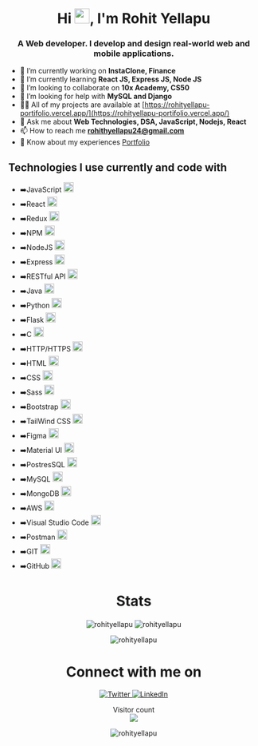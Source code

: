 <h1 align="center">Hi <img src="https://emojis.slackmojis.com/emojis/images/1643514476/4594/blob-wave.gif?1643514476" width="30"/>, I'm Rohit Yellapu</h1>
<h3 align="center">A Web developer. I develop and design real-world web and mobile applications.</h3>


- 🔭 I’m currently working on **InstaClone, Finance**
- 🌱 I’m currently learning **React JS, Express JS, Node JS**
- 👯 I’m looking to collaborate on **10x Academy, CS50**
- 🤝 I’m looking for help with **MySQL and Django**
- 👨‍💻 All of my projects are available at [https://rohityellapu-portifolio.vercel.app/](https://rohityellapu-portifolio.vercel.app/)
- 💬 Ask me about **Web Technologies, DSA, JavaScript, Nodejs, React**
- 📫 How to reach me **rohithyellapu24@gmail.com**
- 📄 Know about my experiences [Portfolio](https://rohityellapu-portifolio.vercel.app/)


<h2>Technologies I use currently and code with</h2>
<p color="" style="">
  <ul>
        <li>➡️JavaScript <img height="20" src="https://user-images.githubusercontent.com/25181517/117447155-6a868a00-af3d-11eb-9cfe-245df15c9f3f.png"></li>
         <li>➡️React <img height="20" src="https://user-images.githubusercontent.com/25181517/183897015-94a058a6-b86e-4e42-a37f-bf92061753e5.png"></li>
     <li>➡️Redux <img height="20" src="https://user-images.githubusercontent.com/25181517/187896150-cc1dcb12-d490-445c-8e4d-1275cd2388d6.png"></li>
     <li>➡️NPM <img height="20" src="https://user-images.githubusercontent.com/25181517/121401671-49102800-c959-11eb-9f6f-74d49a5e1774.png"></li>
     <li>➡️NodeJS <img height="20" src="https://user-images.githubusercontent.com/25181517/183568594-85e280a7-0d7e-4d1a-9028-c8c2209e073c.png"></li>
     <li>➡️Express <img height="20" src="https://user-images.githubusercontent.com/25181517/183859966-a3462d8d-1bc7-4880-b353-e2cbed900ed6.png"></li>
        <li>➡️RESTful API <img height="20" src="https://user-images.githubusercontent.com/25181517/192107858-fe19f043-c502-4009-8c47-476fc89718ad.png"></li>
        <li>➡️Java <img height="20" src="https://user-images.githubusercontent.com/25181517/117201156-9a724800-adec-11eb-9a9d-3cd0f67da4bc.png"></li>
        <li>➡️Python <img height="20" src="https://user-images.githubusercontent.com/25181517/183423507-c056a6f9-1ba8-4312-a350-19bcbc5a8697.png"></li>
        <li>➡️Flask <img height="20" src="https://user-images.githubusercontent.com/25181517/183423775-2276e25d-d43d-4e58-890b-edbc88e915f7.png"></li>
    <li>➡️C <img height="20" src="https://user-images.githubusercontent.com/25181517/192106070-46255bcf-65e6-4c6b-a296-bf8d0d8fb2a7.png"></li>
      <li>➡️HTTP/HTTPS <img height="20" src="https://user-images.githubusercontent.com/25181517/192107854-765620d7-f909-4953-a6da-36e1ef69eea6.png"></li>
     <li>➡️HTML <img height="20" src="https://user-images.githubusercontent.com/25181517/192158954-f88b5814-d510-4564-b285-dff7d6400dad.png"></li>
    <li>➡️CSS <img height="20" src="https://user-images.githubusercontent.com/25181517/183898674-75a4a1b1-f960-4ea9-abcb-637170a00a75.png"></li>
     <li>➡️Sass <img height="20" src="https://user-images.githubusercontent.com/25181517/192158956-48192682-23d5-4bfc-9dfb-6511ade346bc.png"></li>
     <li>➡️Bootstrap <img height="20" src="https://user-images.githubusercontent.com/25181517/183898054-b3d693d4-dafb-4808-a509-bab54cf5de34.png"></li>
     <li>➡️TailWind CSS <img height="20" src="https://user-images.githubusercontent.com/25181517/202896760-337261ed-ee92-4979-84c4-d4b829c7355d.png"></li>
     <li>➡️Figma <img height="20" src="https://user-images.githubusercontent.com/25181517/189715289-df3ee512-6eca-463f-a0f4-c10d94a06b2f.png"></li>
     <li>➡️Material UI <img height="20" src="https://user-images.githubusercontent.com/25181517/189716630-fe6c084c-6c66-43af-aa49-64c8aea4a5c2.png"></li>
    <li>➡️PostresSQL <img height="20" src="https://user-images.githubusercontent.com/25181517/117208740-bfb78400-adf5-11eb-97bb-09072b6bedfc.png"></li>
    <li>➡️MySQL <img height="20" src="https://user-images.githubusercontent.com/25181517/183896128-ec99105a-ec1a-4d85-b08b-1aa1620b2046.png"></li>
    <li>➡️MongoDB <img height="20" src="https://user-images.githubusercontent.com/25181517/182884177-d48a8579-2cd0-447a-b9a6-ffc7cb02560e.png"></li>
    <li>➡️AWS <img height="20" src="https://user-images.githubusercontent.com/25181517/183896132-54262f2e-6d98-41e3-8888-e40ab5a17326.png"></li>
    <li>➡️Visual Studio Code <img height="20" src="https://user-images.githubusercontent.com/25181517/192108891-d86b6220-e232-423a-bf5f-90903e6887c3.png"></li>
    <li>➡️Postman <img height="20" src="https://user-images.githubusercontent.com/25181517/192109061-e138ca71-337c-4019-8d42-4792fdaa7128.png"></li>
    <li>➡️GIT <img height="20" src="https://user-images.githubusercontent.com/25181517/192108372-f71d70ac-7ae6-4c0d-8395-51d8870c2ef0.png"></li>
     <li>➡️GitHub <img height="20" src="https://user-images.githubusercontent.com/25181517/192108374-8da61ba1-99ec-41d7-80b8-fb2f7c0a4948.png"></li>
</ul>

</p>
<h1 align="center">Stats</h1>

<p align="center" >
  <img align="center" src="https://github-readme-streak-stats.herokuapp.com/?user=rohityellapu&theme=radical&" alt="rohityellapu" />
  

<img align="center" src="https://github-readme-stats.vercel.app/api?username=rohityellapu&theme=radical" alt="rohityellapu" />
</p>


<p align="center" ><img align="center" src="https://github-readme-stats.vercel.app/api/top-langs?username=rohityellapu&theme=radical&layout=compact" alt="rohityellapu" /></p>

<h1 align="center">Connect with me on</h1>
<p align="center">
  <a href="https://twitter.com/rohit_yellapu" target="_blank">
    <img alt="Twitter" src="https://img.shields.io/badge/twitter-%231DA1F2.svg?&style=for-the-badge&logo=twitter&logoColor=white" />
  </a>
  <a href="https://www.linkedin.com/in/rohityellapu/" target="_blank">
    <img alt="LinkedIn" src="https://img.shields.io/badge/linkedin-%230077B5.svg?&style=for-the-badge&logo=linkedin&logoColor=white" />
  </a>
</p>
<p align="center"> 
  Visitor count<br>
  <img src="https://profile-counter.glitch.me/rohityellapu/count.svg" />
</p>

<p align="center"> <img src="https://komarev.com/ghpvc/?username=rohityellapu&label=Profile%20views&color=0e75b6&style=flat" alt="rohityellapu" /> </p>

